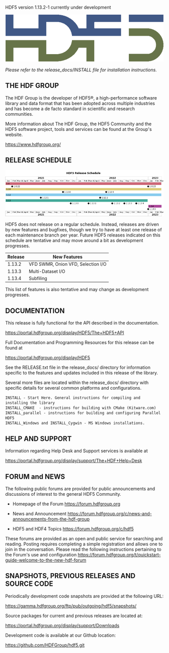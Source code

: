 HDF5 version 1.13.2-1 currently under development

![HDF5 Logo](doxygen/img/HDF5.png)

*Please refer to the release_docs/INSTALL file for installation instructions.*

THE HDF GROUP
---------------

The HDF Group is the developer of HDF5®, a high-performance software library and
data format that has been adopted across multiple industries and has become a
de facto standard in scientific and research communities.

More information about The HDF Group, the HDF5 Community and the HDF5 software
project, tools and services can be found at the Group's website.
    
   https://www.hdfgroup.org/

RELEASE SCHEDULE
----------------

![HDF5 release schedule](doc/img/release-schedule.png) 

HDF5 does not release on a regular schedule. Instead, releases are driven by
new features and bugfixes, though we try to have at least one release of each
maintenance branch per year. Future HDF5 releases indicated on this schedule
are tentative and may move around a bit as development progresses. 

| Release | New Features |
| ------- | ------------ |
| 1.13.2 | VFD SWMR, Onion VFD, Selection I/O |
| 1.13.3 | Multi-Dataset I/O |
| 1.13.4 | Subfiling |

This list of features is also tentative and may change as development progresses.

DOCUMENTATION
-------------
This release is fully functional for the API described in the documentation.
    
   https://portal.hdfgroup.org/display/HDF5/The+HDF5+API

Full Documentation and Programming Resources for this release can be found at

   https://portal.hdfgroup.org/display/HDF5

See the RELEASE.txt file in the release_docs/ directory for information specific
to the features and updates included in this release of the library.

Several more files are located within the release_docs/ directory with specific
details for several common platforms and configurations.

    INSTALL - Start Here. General instructions for compiling and installing the library
    INSTALL_CMAKE  - instructions for building with CMake (Kitware.com)
    INSTALL_parallel - instructions for building and configuring Parallel HDF5
    INSTALL_Windows and INSTALL_Cygwin - MS Windows installations.



HELP AND SUPPORT
----------------
Information regarding Help Desk and Support services is available at

   https://portal.hdfgroup.org/display/support/The+HDF+Help+Desk



FORUM and NEWS
--------------
The following public forums are provided for public announcements and discussions
of interest to the general HDF5 Community.

   - Homepage of the Forum
   https://forum.hdfgroup.org

   - News and Announcement
   https://forum.hdfgroup.org/c/news-and-announcements-from-the-hdf-group

   - HDF5 and HDF4 Topics
   https://forum.hdfgroup.org/c/hdf5

These forums are provided as an open and public service for searching and reading.
Posting requires completing a simple registration and allows one to join in the
conversation.  Please read the following instructions pertaining to the Forum's
use and configuration
    https://forum.hdfgroup.org/t/quickstart-guide-welcome-to-the-new-hdf-forum


SNAPSHOTS, PREVIOUS RELEASES AND SOURCE CODE
--------------------------------------------
Periodically development code snapshots are provided at the following URL:
    
   https://gamma.hdfgroup.org/ftp/pub/outgoing/hdf5/snapshots/

Source packages for current and previous releases are located at:
    
   https://portal.hdfgroup.org/display/support/Downloads

Development code is available at our Github location:
    
   https://github.com/HDFGroup/hdf5.git

